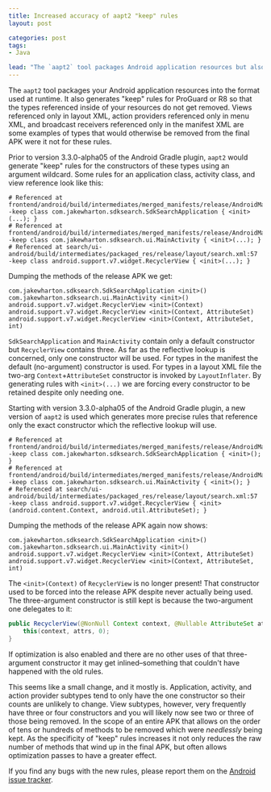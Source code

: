 ```yaml
---
title: Increased accuracy of aapt2 "keep" rules
layout: post

categories: post
tags:
- Java

lead: "The `aapt2` tool packages Android application resources but also generates \"keep\" rules for ProGuard or R8. Starting with AGP 3.3.0-alpha05 the rules allow more unused code to be removed from your release APK."
---
```


The `aapt2` tool packages your Android application resources into the format used at runtime. It also generates "keep" rules for ProGuard or R8 so that the types referenced inside of your resources do not get removed. Views referenced only in layout XML, action providers referenced only in menu XML, and broadcast receivers referenced only in the manifest XML are some examples of types that would otherwise be removed from the final APK were it not for these rules.

Prior to version 3.3.0-alpha05 of the Android Gradle plugin, `aapt2` would generate "keep" rules for the constructors of these types using an argument wildcard. Some rules for an application class, activity class, and view reference look like this:
```
# Referenced at frontend/android/build/intermediates/merged_manifests/release/AndroidManifest.xml:20
-keep class com.jakewharton.sdksearch.SdkSearchApplication { <init>(...); }
# Referenced at frontend/android/build/intermediates/merged_manifests/release/AndroidManifest.xml:28
-keep class com.jakewharton.sdksearch.ui.MainActivity { <init>(...); }
# Referenced at search/ui-android/build/intermediates/packaged_res/release/layout/search.xml:57
-keep class android.support.v7.widget.RecyclerView { <init>(...); }
```

Dumping the methods of the release APK we get:
```
com.jakewharton.sdksearch.SdkSearchApplication <init>()
com.jakewharton.sdksearch.ui.MainActivity <init>()
android.support.v7.widget.RecyclerView <init>(Context)
android.support.v7.widget.RecyclerView <init>(Context, AttributeSet)
android.support.v7.widget.RecyclerView <init>(Context, AttributeSet, int)
```

`SdkSearchApplication` and `MainActivity` contain only a default constructor but `RecyclerView` contains three. As far as the reflective lookup is concerned, only one constructor will be used. For types in the manifest the default (no-argument) constructor is used. For types in a layout XML file the two-arg `Context`+`AttributeSet` constructor is invoked by `LayoutInflater`. By generating rules with `<init>(...)` we are forcing every constructor to be retained despite only needing one.

Starting with version 3.3.0-alpha05 of the Android Gradle plugin, a new version of `aapt2` is used which generates more precise rules that reference only the exact constructor which the reflective lookup will use.
```
# Referenced at frontend/android/build/intermediates/merged_manifests/release/AndroidManifest.xml:20
-keep class com.jakewharton.sdksearch.SdkSearchApplication { <init>(); }
# Referenced at frontend/android/build/intermediates/merged_manifests/release/AndroidManifest.xml:28
-keep class com.jakewharton.sdksearch.ui.MainActivity { <init>(); }
# Referenced at search/ui-android/build/intermediates/packaged_res/release/layout/search.xml:57
-keep class android.support.v7.widget.RecyclerView { <init>(android.content.Context, android.util.AttributeSet); }
```

Dumping the methods of the release APK again now shows:
```
com.jakewharton.sdksearch.SdkSearchApplication <init>()
com.jakewharton.sdksearch.ui.MainActivity <init>()
android.support.v7.widget.RecyclerView <init>(Context, AttributeSet)
android.support.v7.widget.RecyclerView <init>(Context, AttributeSet, int)
```

The `<init>(Context)` of `RecyclerView` is no longer present! That constructor used to be forced into the release APK despite never actually being used. The three-argument constructor is still kept is because the two-argument one delegates to it:
```java
public RecyclerView(@NonNull Context context, @Nullable AttributeSet attrs) {
    this(context, attrs, 0);
}
```
If optimization is also enabled and there are no other uses of that three-argument constructor it may get inlined–something that couldn't have happened with the old rules. 

This seems like a small change, and it mostly is. Application, activity, and action provider subtypes tend to only have the one constructor so their counts are unlikely to change. View subtypes, however, very frequently have three or four constructors and you will likely now see two or three of those being removed. In the scope of an entire APK that allows on the order of tens or hundreds of methods to be removed which were _needlessly_ being kept. As the specificity of "keep" rules increases it not only reduces the raw number of methods that wind up in the final APK, but often allows optimization passes to have a greater effect.

If you find any bugs with the new rules, please report them on the [Android issue tracker](https://issuetracker.google.com/issues/new?component=192709).